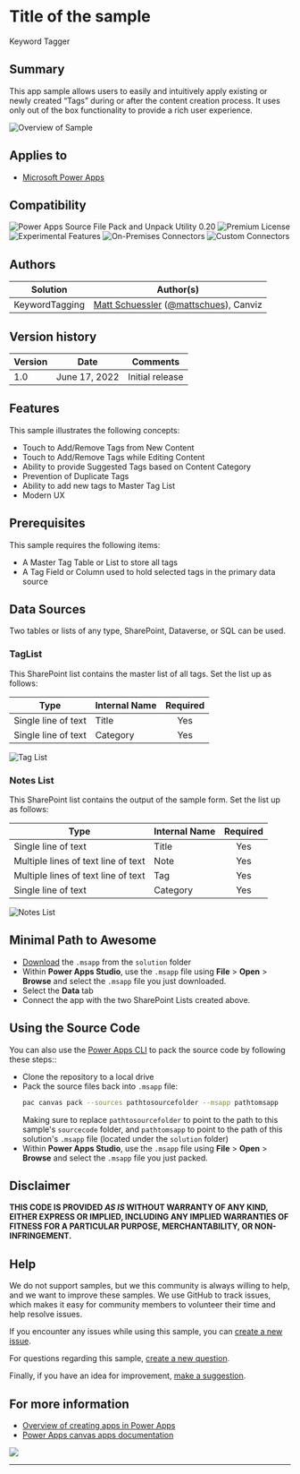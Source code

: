 # Title of the sample

Keyword Tagger


## Summary

This app sample allows users to easily and intuitively apply existing or newly created “Tags” during or after the content creation process. It uses only out of the box functionality to provide a rich user experience.

![Overview of Sample](./assets/annimation.gif)

## Applies to

* [Microsoft Power Apps](https://docs.microsoft.com/powerapps/)

## Compatibility

![Power Apps Source File Pack and Unpack Utility 0.20](https://img.shields.io/badge/Packing%20Tool-0.20-green.svg)
![Premium License](https://img.shields.io/badge/Premium%20License-Not%20Required-green.svg "Premium Power Apps license not required")
![Experimental Features](https://img.shields.io/badge/Experimental%20Features-No-green.svg "Does not rely on experimental features")
![On-Premises Connectors](https://img.shields.io/badge/On--Premises%20Connectors-No-green.svg "Does not use on-premise connectors")
![Custom Connectors](https://img.shields.io/badge/Custom%20Connectors-Not%20Required-green.svg "Does not use custom connectors")

## Authors

Solution|Author(s)
--------|---------
KeywordTagging | [Matt Schuessler](https://github.com/mschuess) ([@mattschues](https://twitter.com/mattschues)), Canviz

## Version history

Version|Date|Comments
-------|----|--------
1.0|June 17, 2022|Initial release

## Features

This sample illustrates the following concepts:

* Touch to Add/Remove Tags from New Content
* Touch to Add/Remove Tags while Editing Content
* Ability to provide Suggested Tags based on Content Category
* Prevention of Duplicate Tags
* Ability to add new tags to Master Tag List
* Modern UX

## Prerequisites

This sample requires the following items:
* A Master Tag Table or List to store all tags
* A Tag Field or Column used to hold selected tags in the primary data source

## Data Sources

Two tables or lists of any type, SharePoint, Dataverse, or SQL can be used.

### TagList

This SharePoint list contains the master list of all tags. Set the list up as follows:

|Type|Internal Name|Required|
|---|---|:---:|
|Single line of text|Title|Yes|
|Single line of text|Category|Yes|

![Tag List](./assets/tag-list.png)

### Notes List

This SharePoint list contains the output of the sample form. Set the list up as follows:

|Type|Internal Name|Required|
|---|---|:---:|
|Single line of text|Title|Yes|
|Multiple lines of text line of text|Note|Yes|
|Multiple lines of text line of text|Tag|Yes|
|Single line of text|Category|Yes|

![Notes List](./assets/notes-list.png)

## Minimal Path to Awesome

* [Download](./solution/KeywordTagging.msapp) the `.msapp` from the `solution` folder
* Within **Power Apps Studio**, use the `.msapp` file using **File** > **Open** > **Browse** and select the `.msapp` file you just downloaded.
* Select the **Data** tab
* Connect the app with the two SharePoint Lists created above.

## Using the Source Code

You can also use the [Power Apps CLI](https://docs.microsoft.com/powerapps/developer/data-platform/powerapps-cli) to pack the source code by following these steps::

* Clone the repository to a local drive
* Pack the source files back into `.msapp` file:
  ```bash
  pac canvas pack --sources pathtosourcefolder --msapp pathtomsapp
  ```
  Making sure to replace `pathtosourcefolder` to point to the path to this sample's `sourcecode` folder, and `pathtomsapp` to point to the path of this solution's `.msapp` file (located under the `solution` folder)
* Within **Power Apps Studio**, use the `.msapp` file using **File** > **Open** > **Browse** and select the `.msapp` file you just packed.

## Disclaimer

**THIS CODE IS PROVIDED *AS IS* WITHOUT WARRANTY OF ANY KIND, EITHER EXPRESS OR IMPLIED, INCLUDING ANY IMPLIED WARRANTIES OF FITNESS FOR A PARTICULAR PURPOSE, MERCHANTABILITY, OR NON-INFRINGEMENT.**

## Help

We do not support samples, but we this community is always willing to help, and we want to improve these samples. We use GitHub to track issues, which makes it easy for  community members to volunteer their time and help resolve issues.

If you encounter any issues while using this sample, you can [create a new issue](https://github.com/pnp/powerapps-samples/issues/new?assignees=&labels=Needs%3A+Triage+%3Amag%3A%2Ctype%3Abug-suspected&template=bug-report.yml&sample=YOURSAMPLENAME&authors=@YOURGITHUBUSERNAME&title=YOURSAMPLENAME%20-%20).

For questions regarding this sample, [create a new question](https://github.com/pnp/powerapps-samples/issues/new?assignees=&labels=Needs%3A+Triage+%3Amag%3A%2Ctype%3Abug-suspected&template=question.yml&sample=YOURSAMPLENAME&authors=@YOURGITHUBUSERNAME&title=YOURSAMPLENAME%20-%20).

Finally, if you have an idea for improvement, [make a suggestion](https://github.com/pnp/powerapps-samples/issues/new?assignees=&labels=Needs%3A+Triage+%3Amag%3A%2Ctype%3Abug-suspected&template=suggestion.yml&sample=YOURSAMPLENAME&authors=@YOURGITHUBUSERNAME&title=YOURSAMPLENAME%20-%20).

## For more information

- [Overview of creating apps in Power Apps](https://docs.microsoft.com/powerapps/maker/)
- [Power Apps canvas apps documentation](https://docs.microsoft.com/en-us/powerapps/maker/canvas-apps/)


<img src="https://telemetry.sharepointpnp.com/powerapps-samples/samples/readme-template" />

---
